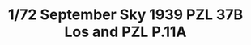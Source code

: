 ---
layout: product
title: "1/72 September Sky 1939 PZL 37B Los and PZL P.11A"
price: "4200" 
desc: "Maketa"
img_path: "/assets/img/IBG72528.webp"
brand: "IBG Models"
available: false
special_offer: false
new: false
soon: false
cat: "010000"
subcat: "015500"
subsubcat: "0N/A"
sifra: "IBG72528"
popular: false
spec: false
---